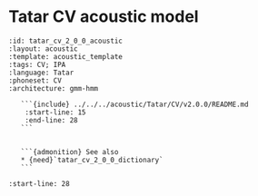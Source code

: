 
# Tatar CV acoustic model

``````{acoustic} Tatar CV acoustic model
:id: tatar_cv_2_0_0_acoustic
:layout: acoustic
:template: acoustic_template
:tags: CV; IPA
:language: Tatar
:phoneset: CV
:architecture: gmm-hmm

   ```{include} ../../../acoustic/Tatar/CV/v2.0.0/README.md
    :start-line: 15
    :end-line: 28
   ```


   ```{admonition} See also
   * {need}`tatar_cv_2_0_0_dictionary`
   ```
``````

```{include} ../../../acoustic/Tatar/CV/v2.0.0/README.md
:start-line: 28
```
